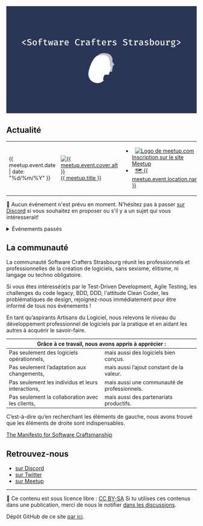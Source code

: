 <style>
/** Dark mode depending on OS setting **/
@media (prefers-color-scheme: dark) { 
body,tr,tr:nth-child(2n),td,th {
 color: #eee; background: #293656;
}
tr,th,td { border-color:#eee }
a { color: #7a9bff; } 
} 
.text-gray{ color: #91a8dc !important; } 
</style>
<!--
{% assign event_categories = "meetup, conference" | split: ", " %}

{% assign meetups = site.posts | where_exp: "category", 'event_categories[category] != empty ' %} 
{% assign today =  "now" | date: "%Y-%m-%d" %}
{% assign past_meetups = meetups | where_exp:"item", "item.event.date <  today"  %}
{% assign next_meetups = meetups | where_exp:"item", "item.event.date >= today" | reverse %}
{% assign next_meetup = next_meetups | first %}
-->

<div style="text-align:center">
<img alt="Logo du Software Crafters Strasbourg"
src="/assets/img/swcraftsxb-logo-grand.jpeg"
width="600" />
</div>

## Actualité

<!-- {% if next_meetup %} -->
<table>
<tbody>

<!-- {% for meetup in next_meetups %} -->
<tr><td>{{ meetup.event.date | date: "%d/%m/%Y" }}</td>

<td>
<!-- {% if meetup.event.cover.img %} -->
<a href="{{ meetup.url }}"><img alt="{{ meetup.event.cover.alt }}"
src="{{ meetup.event.cover.img }}"
width="300"/></a>
<br/>
<!-- {% endif %} -->
<a href="{{ meetup.url }}">{{ meetup.title }}</a>
</td>

<td>
<ul>
<!-- {% if meetup.event.registration.url %} -->
<li>
  <a title="Inscription sur le site Meetup.com" href="{{ meetup.event.registration.url }}" target="_blank" style="margin-left: 0.5rem;"><img  alt="Logo de meetup.com" src="/assets/img/event_registration_icon_{{ meetup.event.registration.type }}.png" style="height:1rem;margin-bottom: -0.1rem;"/> Inscription sur le site Meetup </a>
</li>
<!-- {% endif %} -->
<!-- {% if meetup.event.location.url %} -->
<li>
  <a title="Lieu de l'événement" href="{{ meetup.event.location.url }}" target="_blank" style="margin-left: 0.5rem;">🗺 {{ meetup.event.location.name }}</a>
</li>
<!-- {% endif %} -->
</ul>
</td>
</tr>
<!-- {% endfor %} -->
</tbody>
</table>

<!-- {% else %} -->

🥲 Aucun événement n'est prévu en moment. N'hésitez pas à passer [sur Discord](https://discord.gg/s2USaKanCU) si vous souhaitez en proposer ou s'il y a un sujet qui vous intéresserait!

<!-- {% endif %} -->

<details>
<summary style="cursor: pointer">Événements passés</summary>

<table><tbody>
<!-- {% for meetup in past_meetups %} -->
  <tr>
    <td>{{ meetup.event.date | date: "%d/%m/%Y" }}</td>
    <td><a href="{{ meetup.url }}">{{ meetup.title }}</a></td>
    <td>
<!-- {% if meetup.event.pictures.url %} -->
    <a title="Photos de l'événement" href="{{ meetup.event.pictures.url }}" target="_blank" style="margin-left: 0.5rem;" >📸 Photos de l’événement</a>
<!-- {% endif %} -->
    </td>
   </tr>
<!-- {% endfor %} -->
</tbody></table>
</details>

## La communauté

La communauté <span lang="en-Gb">Software Crafters</span> Strasbourg réunit les professionnels et professionnelles de la création de logiciels, sans sexisme, élitisme, ni langage ou techno obligatoire.

Si vous êtes intéressé(e)s par le Test-Driven Development, Agile Testing, les <span lang="en-Gb">challenges</span> du code <span lang="en-Gb">legacy</span>, BDD, DDD, l'attitude Clean Coder, les problématiques de <span lang="en-Gb">design</span>, rejoignez-nous immédiatement pour être informé de tous nos événements !

En tant qu’aspirants Artisans du Logiciel, nous relevons le niveau du développement professionnel de logiciels par la pratique et en aidant les autres à acquérir le savoir-faire.

<table>
  <thead>
    <tr>
      <th colspan="2">Grâce à ce travail, nous avons appris à apprécier :</th>
    </tr>
  </thead>
  <tbody>
    <tr>
      <td>Pas seulement des logiciels opérationnels,</td>
      <td>mais aussi des logiciels bien conçus.</td>
    </tr>
    <tr>
      <td>Pas seulement l’adaptation aux changements,</td>
      <td>mais aussi l’ajout constant de la valeur.</td>
    </tr>
    <tr>
      <td>Pas seulement les individus et leurs interactions,</td>
      <td>mais aussi une communauté de professionnels.</td>
    </tr>
    <tr>
      <td>Pas seulement la collaboration avec les clients,</td>
      <td>mais aussi des partenariats productifs.</td>
    </tr>
  </tbody>
</table>

C’est-à-dire qu’en recherchant les éléments de gauche, nous avons trouvé que les éléments de droite sont indispensables.

[The Manifesto for Software Craftsmanship](http://manifesto.softwarecraftsmanship.org/)

## Retrouvez-nous

- [sur Discord](https://discord.gg/s2USaKanCU)
- [sur Twitter](https://twitter.com/swcraftstras)
- [sur Meetup](https://www.meetup.com/software-crafters-strasbourg)

***
📜 Ce contenu est sous licence libre : [CC BY-SA](https://creativecommons.org/licenses/by-sa/4.0/deed.fr)
Si tu utilises ces contenus dans une publication, merci de nous le notifier [dans les discussions](https://github.com/swcraftstras/swcraftstras.github.io/discussions/categories/attributions-cc-by-sa).

Dépôt GitHub de ce site [par ici](https://github.com/swcraftstras/swcraftstras.github.io).
